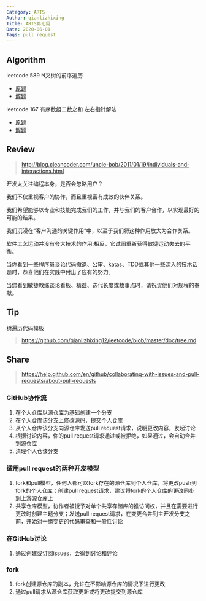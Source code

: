 ```yaml
---
Category: ARTS
Author: qianlizhixing
Title: ARTS第七周
Date: 2020-06-01
Tags: pull request
---
```


## Algorithm

leetcode 589 N叉树的前序遍历

- [原题](https://leetcode-cn.com/problems/n-ary-tree-preorder-traversal/)
- [解题](https://github.com/qianlizhixing12/leetcode/blob/master/python/589.py)

leetcode 167 有序数组二数之和 左右指针解法

- [原题](https://leetcode-cn.com/problems/two-sum-ii-input-array-is-sorted/)
- [解题](https://github.com/qianlizhixing12/leetcode/blob/master/c/167.c)

## Review

> http://blog.cleancoder.com/uncle-bob/2011/01/19/individuals-and-interactions.html

开发太关注编程本身，是否会忽略用户？

我们不仅重视客户的协作，而且重视富有成效的伙伴关系。

我们希望能够以专业和技能完成我们的工作，并与我们的客户合作，以实现最好的可能的结果。

我们沉浸在“客户沟通的关键作用”中，以至于我们将这种作用放大为合作关系。

软件工艺运动并没有夸大技术的作用;相反，它试图重新获得敏捷运动失去的平衡。

当你看到一些程序员谈论代码撤退、公审、katas、TDD或其他一些深入的技术话题时，恭喜他们在实践中付出了应有的努力。

当您看到敏捷教练谈论看板、精益、迭代长度或故事点时，请祝贺他们对规程的奉献。

## Tip

树遍历代码模板

> https://github.com/qianlizhixing12/leetcode/blob/master/doc/tree.md

## Share

> https://help.github.com/en/github/collaborating-with-issues-and-pull-requests/about-pull-requests

### GitHub协作流

1. 在个人仓库以源仓库为基础创建一个分支
2. 在个人仓库该分支上修改源码，提交个人仓库
3. 从个人仓库该分支向源仓库发送pull request请求，说明更改内容，发起讨论
4. 根据讨论内容，你的pull request请求通过或被拒绝，如果通过，会自动合并到源仓库
5. 清理个人仓该分支

### 适用pull request的两种开发模型

1. fork和pull模型，任何人都可以fork存在的源仓库到个人仓库，将更改push到fork的个人仓库；创建pull request请求，建议将fork的个人仓库的更改同步到上游源仓库上
2. 共享仓库模型，协作者被授予对单个共享存储库的推访问权，并且在需要进行更改时创建主题分支；发送pull request请求，在变更合并到主开发分支之前，开始对一组变更的代码审查和一般性讨论

### 在GitHub讨论

1. 通过创建或订阅issues，会得到讨论和评论

### fork

1. fork创建源仓库的副本，允许在不影响源仓库的情况下进行更改
2. 通过pull请求从源仓库获取更新或将更改提交到源仓库